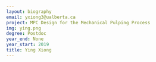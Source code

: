 ```yaml
---
layout: biography
email: yxiong3@ualberta.ca
project: MPC Design for the Mechanical Pulping Process
img: ying.png
degree: Postdoc
year_end: None
year_start: 2019
title: Ying Xiong
---
```

